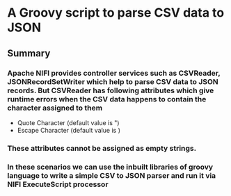 # A Groovy script to parse CSV data to JSON

## Summary

### Apache NIFI provides controller services such as CSVReader, JSONRecordSetWriter which help to parse CSV data to JSON records. But CSVReader has following attributes which give runtime errors when the CSV data happens to contain the character assigned to them

- Quote Character (default value is ")
- Escape Character (default value is \)

### These attributes cannot be assigned as empty strings. 

### In these scenarios we can use the inbuilt libraries of groovy language to write a simple CSV to JSON parser and run it via NIFI ExecuteScript processor 

